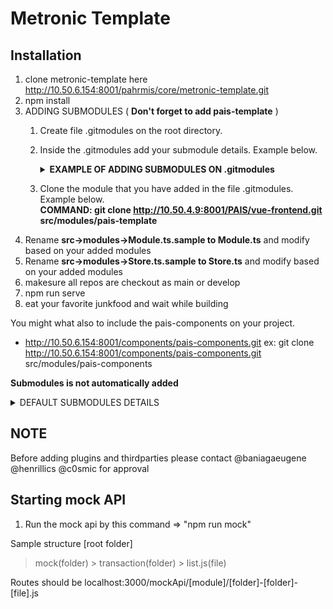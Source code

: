 # Metronic Template

## Installation

1. clone metronic-template here http://10.50.6.154:8001/pahrmis/core/metronic-template.git
2. npm install
3. ADDING SUBMODULES ( **Don't forget to add pais-template** )
    1. Create file .gitmodules on the root directory.
    2. Inside the .gitmodules add your submodule details. Example below.
        <details>
            <summary markdown="span"> <b>EXAMPLE OF ADDING SUBMODULES ON .gitmodules</b> </summary>
            <b>[submodule "src/modules/pais-template"]</b><br>
    	    <b>path = src/modules/pais-template</b><br>
    	    <b>url = http://10.50.6.154:8001/pahrmis/core/pais-template.git</b><br><br>
    
            <b>[submodule "src/modules/cmis"]</b><br>
            <b>path = src/modules/cmis</b><br>
            <b>url = http://10.50.4.9:8001/PAHRMISV2/frontend/cmis.git</b><br>
            <b>branch = main</b><br><br>
            <b>[submodule "src/modules/orderpub"]</b><br>
            <b>path = src/modules/orderpub</b><br>
            <b>url = http://10.50.4.9:8001/PAHRMISV2/frontend/opis.git</b><br>
            <b>branch = develop</b>
    	
        </details>
    
    3. Clone the module that you have added in the file .gitmodules. Example below.<br>
        **COMMAND: git clone http://10.50.4.9:8001/PAIS/vue-frontend.git src/modules/pais-template<br>**
4. Rename **src->modules->Module.ts.sample to Module.ts** and modify based on your added modules
5. Rename **src->modules->Store.ts.sample to Store.ts** and modify based on your added modules
6. makesure all repos are checkout as main or develop
7. npm run serve
8. eat your favorite junkfood and wait while building

You might what also to include the pais-components on your project.
- http://10.50.6.154:8001/components/pais-components.git
ex: git clone http://10.50.6.154:8001/components/pais-components.git src/modules/pais-components

**Submodules is not automatically added**
<details>
  <summary markdown="span"> DEFAULT SUBMODULES DETAILS </summary>
    <details>
        <summary markdown="span"> PAIS-TEMPLATE </summary>
        [submodule "src/modules/pais-template"]<br>
    	path = src/modules/pais-template<br>
    	url = http://10.50.4.9:8001/PAIS/vue-frontend.git<br>
    	branch = main 
	</details>
	
    <details>
        <summary markdown="span"> CMIS </summary>
        [submodule "src/modules/cmis"]<br>
    	path = src/modules/cmis<br>
    	url = http://10.50.4.9:8001/PAHRMISV2/frontend/cmis.git<br>
    	branch = develop 
	</details>
	
    <details>
        <summary markdown="span"> PAPIS </summary>
        [submodule "src/modules/papis"]<br>
    	path = src/modules/papis<br>
    	url = http://10.50.4.9:8001/PAHRMISV2/frontend/papis.git<br>
    	branch = develop 
	</details>
	
    <details>
        <summary markdown="span"> Retirment IS </summary>
        [submodule "src/modules/ris"]<br>
    	path = src/modules/ris<br>
    	url = http://10.50.4.9:8001/PAHRMISV2/frontend/retirement-is.git<br>
    	branch = main 
	</details>
	
    <details>
        <summary markdown="span"> ORDER PUB </summary>
        [submodule "src/modules/opis"]<br>
    	path = src/modules/opis<br>
    	url = http://10.50.4.9:8001/PAHRMISV2/frontend/opis.git<br>
    	branch = develop 
	</details>
	
    <details>
        <summary markdown="span"> MPF </summary>
        [submodule "src/modules/mpf"]<br>
    	path = src/modules/mpf<br>
    	url = http://10.50.4.9:8001/PAHRMISV2/frontend/mpf.git<br>
    	branch = develop 
	</details>
	
    <details>
        <summary markdown="span"> DIRS </summary>
        [submodule "src/modules/diras"]<br>
    	path = src/modules/diras<br>
    	url = http://10.50.4.9:8001/PAHRMISV2/frontend/dental.git<br>
    	branch = main 
	</details>
	
</details>

## NOTE
Before adding plugins and thirdparties
please contact @baniagaeugene @henrillics @c0smic for approval

## Starting mock API ##
1. Run the mock api by this command => "npm run mock"

Sample structure
[root folder]
> mock(folder)
    > transaction(folder)
        > list.js(file)

Routes should be 
localhost:3000/mockApi/[module]/[folder]-[folder]-[file].js